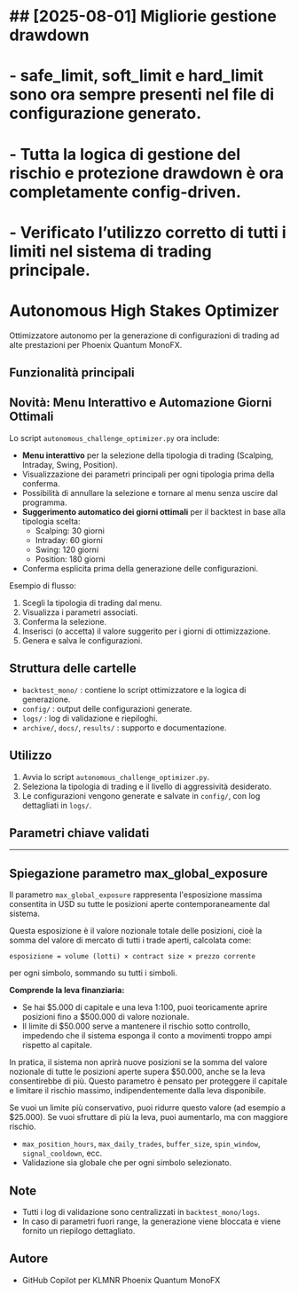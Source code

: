 # ## [2025-08-01] Migliorie gestione drawdown
# - safe_limit, soft_limit e hard_limit sono ora sempre presenti nel file di configurazione generato.
# - Tutta la logica di gestione del rischio e protezione drawdown è ora completamente config-driven.
# - Verificato l’utilizzo corretto di tutti i limiti nel sistema di trading principale.
# Autonomous High Stakes Optimizer

Ottimizzatore autonomo per la generazione di configurazioni di trading ad alte prestazioni per Phoenix Quantum MonoFX.

## Funzionalità principali

## Novità: Menu Interattivo e Automazione Giorni Ottimali

Lo script `autonomous_challenge_optimizer.py` ora include:

- **Menu interattivo** per la selezione della tipologia di trading (Scalping, Intraday, Swing, Position).
- Visualizzazione dei parametri principali per ogni tipologia prima della conferma.
- Possibilità di annullare la selezione e tornare al menu senza uscire dal programma.
- **Suggerimento automatico dei giorni ottimali** per il backtest in base alla tipologia scelta:
  - Scalping: 30 giorni
  - Intraday: 60 giorni
  - Swing: 120 giorni
  - Position: 180 giorni
- Conferma esplicita prima della generazione delle configurazioni.

Esempio di flusso:

1. Scegli la tipologia di trading dal menu.
2. Visualizza i parametri associati.
3. Conferma la selezione.
4. Inserisci (o accetta) il valore suggerito per i giorni di ottimizzazione.
5. Genera e salva le configurazioni.

## Struttura delle cartelle
- `backtest_mono/` : contiene lo script ottimizzatore e la logica di generazione.
- `config/` : output delle configurazioni generate.
- `logs/` : log di validazione e riepiloghi.
- `archive/`, `docs/`, `results/` : supporto e documentazione.

## Utilizzo
1. Avvia lo script `autonomous_challenge_optimizer.py`.
2. Seleziona la tipologia di trading e il livello di aggressività desiderato.
3. Le configurazioni vengono generate e salvate in `config/`, con log dettagliati in `logs/`.

## Parametri chiave validati
---
## Spiegazione parametro max_global_exposure

Il parametro `max_global_exposure` rappresenta l'esposizione massima consentita in USD su tutte le posizioni aperte contemporaneamente dal sistema.

Questa esposizione è il valore nozionale totale delle posizioni, cioè la somma del valore di mercato di tutti i trade aperti, calcolata come:

    esposizione = volume (lotti) × contract size × prezzo corrente

per ogni simbolo, sommando su tutti i simboli.

**Comprende la leva finanziaria:**
- Se hai $5.000 di capitale e una leva 1:100, puoi teoricamente aprire posizioni fino a $500.000 di valore nozionale.
- Il limite di $50.000 serve a mantenere il rischio sotto controllo, impedendo che il sistema esponga il conto a movimenti troppo ampi rispetto al capitale.

In pratica, il sistema non aprirà nuove posizioni se la somma del valore nozionale di tutte le posizioni aperte supera $50.000, anche se la leva consentirebbe di più.
Questo parametro è pensato per proteggere il capitale e limitare il rischio massimo, indipendentemente dalla leva disponibile.

Se vuoi un limite più conservativo, puoi ridurre questo valore (ad esempio a $25.000). Se vuoi sfruttare di più la leva, puoi aumentarlo, ma con maggiore rischio.
- `max_position_hours`, `max_daily_trades`, `buffer_size`, `spin_window`, `signal_cooldown`, ecc.
- Validazione sia globale che per ogni simbolo selezionato.

## Note
- Tutti i log di validazione sono centralizzati in `backtest_mono/logs`.
- In caso di parametri fuori range, la generazione viene bloccata e viene fornito un riepilogo dettagliato.

## Autore
- GitHub Copilot per KLMNR Phoenix Quantum MonoFX
